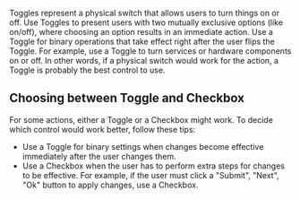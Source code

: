 Toggles represent a physical switch that allows users to turn things on or off. Use Toggles to present users with two mutually exclusive options (like on/off), where choosing an option results in an immediate action. Use a Toggle for binary operations that take effect right after the user flips the Toggle. For example, use a Toggle to turn services or hardware components on or off. In other words, if a physical switch would work for the action, a Toggle is probably the best control to use.

## Choosing between Toggle and Checkbox

For some actions, either a Toggle or a Checkbox might work. To decide which control would work better, follow these tips:

- Use a Toggle for binary settings when changes become effective immediately after the user changes them.
- Use a Checkbox when the user has to perform extra steps for changes to be effective. For example, if the user must click a "Submit", "Next", "Ok" button to apply changes, use a Checkbox.
